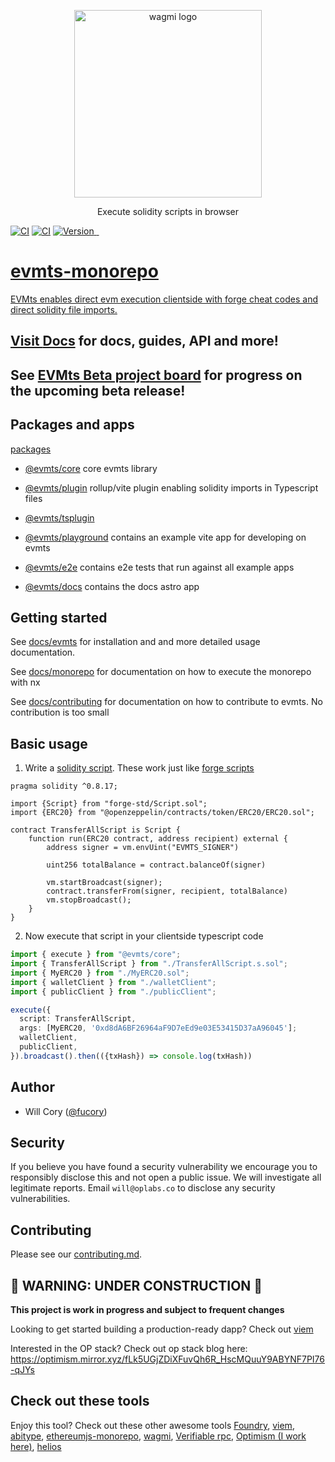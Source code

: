 <p align="center">
  <a href="https://evmts-monorepo-docs.vercel.app/">
    <picture>
      <source media="(prefers-color-scheme: dark)" srcset="https://user-images.githubusercontent.com/35039927/218812217-92f0f784-cb85-43b9-9ca6-e2b9effd9eb2.png">
      <img alt="wagmi logo" src="https://user-images.githubusercontent.com/35039927/218812217-92f0f784-cb85-43b9-9ca6-e2b9effd9eb2.png" width="auto" height="300">
    </picture>
  </a>
</p>

<p align="center">
  Execute solidity scripts in browser
<p>

[![CI](https://github.com/evmts/evmts-monorepo/actions/workflows/e2e.yml/badge.svg)](https://github.com/evmts/evmts-monorepo/actions/workflows/e2e.yml)
[![CI](https://github.com/evmts/evmts-monorepo/actions/workflows/unit.yml/badge.svg)](https://github.com/evmts/evmts-monorepo/actions/workflows/unit.yml)
<a href="https://www.npmjs.com/package/@evmts/core">
<img src="https://img.shields.io/npm/v/@evmts/core?style=flat" alt="Version">
</a>
<a href="https://www.npmjs.com/package/@evmts/core" target="\_parent">
<img alt="" src="https://img.shields.io/npm/dm/@evmts/core.svg" />
</a>
<a href="https://bundlephobia.com/package/@evmts/core@latest" target="\_parent">
<img alt="" src="https://badgen.net/bundlephobia/minzip/@evmts/core" />
</a><a href="#badge">

# evmts-monorepo

EVMts enables direct evm execution clientside with forge cheat codes and direct solidity file imports.

## Visit [Docs](https://evmts-monorepo-docs.vercel.app/) for docs, guides, API and more!

## See [EVMts Beta project board](https://github.com/orgs/evmts/projects/1) for progress on the upcoming beta release!

## Packages and apps

[packages](/packages)

- [@evmts/core](/packages/core) core evmts library
- [@evmts/plugin](/packages/plugin) rollup/vite plugin enabling solidity imports in Typescript files
- [@evmts/tsplugin](/packages/ts-plugin)

- [@evmts/playground](/playground) contains an example vite app for developing on evmts
- [@evmts/e2e](/e2e) contains e2e tests that run against all example apps
- [@evmts/docs](/docs) contains the docs astro app

## Getting started

See [docs/evmts](/docs/get-started.md) for installation and and more detailed usage documentation.

See [docs/monorepo](/docs/monorepo.md) for documentation on how to execute the monorepo with nx

See [docs/contributing](/docs/contributing.md) for documentation on how to contribute to evmts. No contribution is too small

## Basic usage

1. Write a [solidity script](/docs/guide/scripting.md). These work just like [forge scripts](https://book.getfoundry.sh/reference/forge/forge-script)

```solidity [TransferAllScript.s.sol]
pragma solidity ^0.8.17;

import {Script} from "forge-std/Script.sol";
import {ERC20} from "@openzeppelin/contracts/token/ERC20/ERC20.sol";

contract TransferAllScript is Script {
    function run(ERC20 contract, address recipient) external {
        address signer = vm.envUint("EVMTS_SIGNER")

        uint256 totalBalance = contract.balanceOf(signer)

        vm.startBroadcast(signer);
        contract.transferFrom(signer, recipient, totalBalance)
        vm.stopBroadcast();
    }
}
```

2. Now execute that script in your clientside typescript code

```ts [example.ts]
import { execute } from "@evmts/core";
import { TransferAllScript } from "./TransferAllScript.s.sol";
import { MyERC20 } from "./MyERC20.sol";
import { walletClient } from "./walletClient";
import { publicClient } from "./publicClient";

execute({
  script: TransferAllScript,
  args: [MyERC20, '0xd8dA6BF26964aF9D7eEd9e03E53415D37aA96045'];
  walletClient,
  publicClient,
}).broadcast().then(({txHash}) => console.log(txHash))
```

## Author

- Will Cory ([@fucory](https://twitter.com/fucory))

## Security

If you believe you have found a security vulnerability we encourage you to responsibly disclose this and not open a public issue. We will investigate all legitimate reports. Email `will@oplabs.co` to disclose any security vulnerabilities.

## Contributing

Please see our [contributing.md](/docs/contributing.md).

## 🚧 WARNING: UNDER CONSTRUCTION 🚧

**This project is work in progress and subject to frequent changes**

Looking to get started building a production-ready dapp? Check out [viem](https://viem.sh) <br />

Interested in the OP stack? Check out op stack blog here: https://optimism.mirror.xyz/fLk5UGjZDiXFuvQh6R_HscMQuuY9ABYNF7PI76-qJYs

## Check out these tools

Enjoy this tool? Check out these other awesome tools [Foundry](https://github.com/foundry-rs/foundry/tree/master/forge), [viem](https://viem.sh), [abitype](https://abitype.dev/), [ethereumjs-monorepo](https://github.com/ethereumjs/ethereumjs-monorepo), [wagmi](https://wagmi.sh/react/comparison), [Verifiable rpc](https://github.com/liamzebedee/eth-verifiable-rpc), [Optimism (I work here)](https://github.com/ethereum-optimism/optimism), [helios](https://github.com/a16z/helios)
